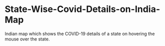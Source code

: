 # State-Wise-Covid-Details-on-India-Map
Indian map which shows the COVID-19 details of a state on hovering the mouse over the state.
